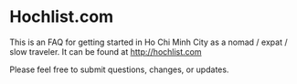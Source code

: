 # Hochlist.com
This is an FAQ for getting started in Ho Chi Minh City as a nomad / expat / slow traveler.
It can be found at http://hochlist.com

Please feel free to submit questions, changes, or updates.
